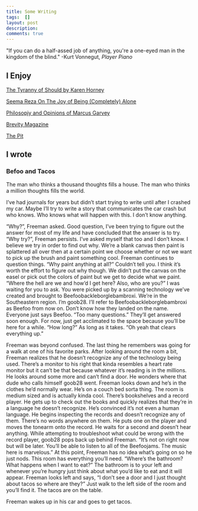 ```yaml
---
title: Some Writing
tags:  []
layout: post
description: 
comments: true
---
```


"If you can do a half-assed job of anything, you're a one-eyed man in the kingdom of the blind." -Kurt Vonnegut, _Player Piano_


## I Enjoy
[The Tyranny of Should by Karen Horney](https://centroadleriano.org/wp-content/uploads/2016/04/PERFECTIONISM-HorneyKarenTyrannyOfTheShould.pdf)

[Seema Reza On The Joy of Being (Completely) Alone](https://lithub.com/seema-reza-on-the-joy-of-being-completely-alone/)

[Philosopjy and Opinions of Marcus Garvey](https://www.jpanafrican.org/ebooks/eBook%20Phil%20and%20Opinions.pdf)

[Brevity Magazine](https://brevitymag.com/)

[The Pit](https://pitrailway.blogspot.com/)


## I wrote

### Befoo and Tacos

The man who thinks a thousand thoughts fills a house. 
The man who thinks a million thoughts fills the world.

I’ve had journals for years but didn’t start trying to write until after I crashed my car. Maybe I’ll try to write a story that communicates the car crash but who knows. Who knows what will happen with this. I don’t know anything.

“Why?”, Freeman asked. Good question, I’ve been trying to figure out the answer for most of my life and have concluded that the answer is to try. “Why try?”, Freeman persists. I’ve asked myself that too and I don’t know. I believe we try in order to find out why. We’re a blank canvas then paint is splattered all over then at a certain point we choose whether or not we want to pick up the brush and paint something cool. Freeman continues to question things. “Why paint anything at all?” Couldn’t tell you. I think it’s worth the effort to figure out why though. We didn’t put the canvas on the easel or pick out the colors of paint but we get to decide what we paint. “Where the hell are we and how’d I get here? Also, who are you?” I was waiting for you to ask. You were picked up by a scanning technology we’ve created and brought to Beefoobackleborglebambroxi. We’re in the Southeastern region. I’m goob28. I’ll refer to Beefoobackleborglebambroxi as Beefoo from now on. Don’t know how they landed on the name. Everyone just says Beefoo. “Too many questions.” They’ll get answered soon enough. For now, just get acclimated to the space because you’ll be here for a while. “How long?” As long as it takes. “Oh yeah that clears everything up.” 

Freeman was beyond confused. The last thing he remembers was going for a walk at one of his favorite parks. After looking around the room a bit, Freeman realizes that he doesn’t recognize any of the technology being used. There’s a monitor to his right that kinda resembles a heart rate monitor but it can’t be that because whatever it’s reading is in the millions. He looks around some more and can’t find a door. He wonders where that dude who calls himself goob28 went. Freeman looks down and he’s in the clothes he’d normally wear. He’s on a couch bed sorta thing. The room is medium sized and is actually kinda cool. There’s bookshelves and a record player. He gets up to check out the books and quickly realizes that they’re in a language he doesn’t recognize. He’s convinced it’s not even a human language. He begins inspecting the records and doesn’t recognize any of them. There’s no words anywhere on them. He puts one on the player and moves the tonearm onto the record. He waits for a second and doesn’t hear anything. While attempting to troubleshoot what could be wrong with the record player, goob28 pops back up behind Freeman. “It’s not on right now but will be later. You’ll be able to listen to all of the Beefoojams. The music here is marvelous.” At this point, Freeman has no idea what’s going on so he just nods. This room has everything you’ll need. “Where’s the bathroom? What happens when I want to eat?” The bathroom is to your left and whenever you’re hungry just think about what you’d like to eat and it will appear. Freeman looks left and says, “I don’t see a door and I just thought about tacos so where are they?” Just walk to the left side of the room and you’ll find it. The tacos are on the table. 

Freeman wakes up in his car and goes to get tacos. 

